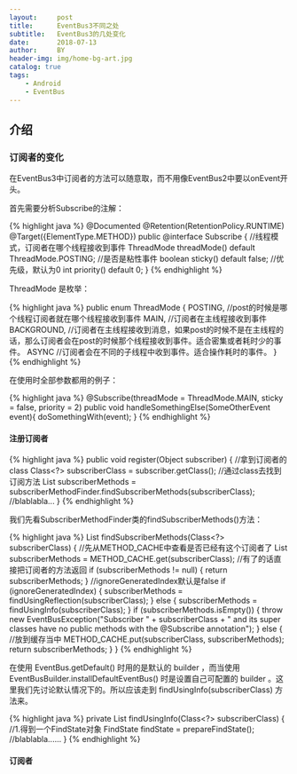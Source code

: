 ```yaml
---
layout:     post
title:      EventBus3不同之处
subtitle:   EventBus3的几处变化
date:       2018-07-13
author:     BY
header-img: img/home-bg-art.jpg
catalog: true
tags:
    - Android
    - EventBus
---
```


## 介绍

### 订阅者的变化

在EventBus3中订阅者的方法可以随意取，而不用像EventBus2中要以onEvent开头。

首先需要分析Subscribe的注解：

{% highlight java %}
@Documented
@Retention(RetentionPolicy.RUNTIME)
@Target({ElementType.METHOD})
public @interface Subscribe {
  	//线程模式，订阅者在哪个线程接收到事件
    ThreadMode threadMode() default ThreadMode.POSTING;
	//是否是粘性事件
    boolean sticky() default false;
	//优先级，默认为0
    int priority() default 0;
}
{% endhighlight %}

ThreadMode 是枚举：

{% highlight java %}
public enum ThreadMode {
    POSTING, //post的时候是哪个线程订阅者就在哪个线程接收到事件
    MAIN, //订阅者在主线程接收到事件
    BACKGROUND, //订阅者在主线程接收到消息，如果post的时候不是在主线程的话，那么订阅者会在post的时候那个线程接收到事件。适合密集或者耗时少的事件。
    ASYNC //订阅者会在不同的子线程中收到事件。适合操作耗时的事件。
}
{% endhighlight %}

在使用时全部参数都用的例子：

{% highlight java %}
@Subscribe(threadMode = ThreadMode.MAIN, sticky = false, priority = 2)
public void handleSomethingElse(SomeOtherEvent event){ 
	doSomethingWith(event);
}
{% endhighlight %}

#### 注册订阅者

{% highlight java %}
public void register(Object subscriber) {
  	//拿到订阅者的class
	Class<?> subscriberClass = subscriber.getClass();
  	//通过class去找到订阅方法
	List<SubscriberMethod> subscriberMethods = subscriberMethodFinder.findSubscriberMethods(subscriberClass);
	//blablabla...
}
{% endhighlight %}

我们先看SubscriberMethodFinder类的findSubscriberMethods()方法：

{% highlight java %}
List<SubscriberMethod> findSubscriberMethods(Class<?> subscriberClass) {
	//先从METHOD_CACHE中查看是否已经有这个订阅者了
  	List<SubscriberMethod> subscriberMethods = METHOD_CACHE.get(subscriberClass);
  	//有了的话直接把订阅者的方法返回
	if (subscriberMethods != null) {
		return subscriberMethods;
	}
	//ignoreGeneratedIndex默认是false
	if (ignoreGeneratedIndex) {
		subscriberMethods = findUsingReflection(subscriberClass);
	} else {
		subscriberMethods = findUsingInfo(subscriberClass);
	}
	if (subscriberMethods.isEmpty()) {
		throw new EventBusException("Subscriber " + subscriberClass
                    + " and its super classes have no public methods with the @Subscribe annotation");
	} else {
      	//放到缓存当中
		METHOD_CACHE.put(subscriberClass, subscriberMethods);
		return subscriberMethods;
	}
}
{% endhighlight %}

在使用 EventBus.getDefault() 时用的是默认的 builder ，而当使用 EventBusBuilder.installDefaultEventBus() 时是设置自己可配置的 builder 。这里我们先讨论默认情况下的。所以应该走到 findUsingInfo(subscriberClass) 方法来。

{% highlight java %}
private List<SubscriberMethod> findUsingInfo(Class<?> subscriberClass) {
	//1.得到一个FindState对象
  	FindState findState = prepareFindState();
	//blablabla......
}
{% endhighlight %}

#### 订阅者

